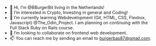 - 👋 Hi, I’m @BBurgerBit living in the Netherlands!
- 👀 I’m interested in Crypto, Investing in general and Coding!
- 🌱 I’m currently learning Webdevelopment (Git, HTML, CSS, Flexbox, Javascript) @The_Odin_Project. I am planning on continuing with the Full Stack Ruby on Rails course.  
- 💞️ I’m looking to collaborate on frontend web development.
- 📫 You can reach me by sending an email to burgerbas87@gmail.com.

<!---
BBurgerBit/BBurgerBit is a ✨ special ✨ repository because its `README.md` (this file) appears on your GitHub profile.
You can click the Preview link to take a look at your changes.
--->
